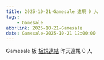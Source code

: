 ```yaml
---
title: 2025-10-21-Gamesale 違規 0 人
tags:
    - Gamesale
abbrlink: 2025-10-21-Gamesale
date: Gamesale-2025-10-21 12:00:00
---
```

Gamesale 板 [板規連結](https://www.ptt.cc/bbs/Gossiping/M.1637425085.A.07D.html)
昨天違規 0 人
